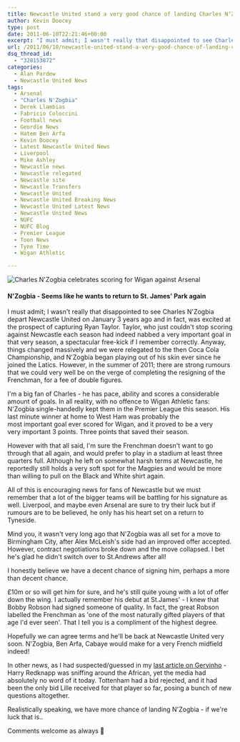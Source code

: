 ```yaml
---
title: Newcastle United stand a very good chance of landing Charles N’Zogbia
author: Kevin Doocey
type: post
date: 2011-06-10T22:21:46+00:00
excerpt: "I must admit; I wasn't really that disappointed to see Charles N'Zogbia depart Newcastle United on January 3 years ago and in fact, was excited.."
url: /2011/06/10/newcastle-united-stand-a-very-good-chance-of-landing-charles-nzogbia/
dsq_thread_id:
  - "328153872"
categories:
  - Alan Pardew
  - Newcastle United News
tags:
  - Arsenal
  - "Charles N'Zogbia"
  - Derek Llambias
  - Fabricio Coloccini
  - Football news
  - Geordie News
  - Hatem Ben Arfa
  - Kevin Doocey
  - Latest Newcastle United News
  - Liverpool
  - Mike Ashley
  - Newcastle news
  - Newcastle relegated
  - Newcastle site
  - Newcastle Transfers
  - Newcastle United
  - Newcastle United Breaking News
  - Newcastle United Latest News
  - Newcastle United News
  - NUFC
  - NUFC Blog
  - Premier League
  - Toon News
  - Tyne Time
  - Wigan Athletic

---
```

![Charles N'Zogbia celebrates scoring for Wigan against Arsenal](https://www.tynetime.com/wp-content/uploads/2011/06/Charles-NZogbia.jpg "Charles-NZogbia")

#### N'Zogbia - Seems like he wants to return to St. James' Park again

I must admit; I wasn't really that disappointed to see Charles N'Zogbia depart Newcastle United on January 3 years ago and in fact, was excited at the prospect of capturing Ryan Taylor. Taylor, who just couldn't stop scoring against Newcastle each season had indeed nabbed a very important goal in that very season, a spectacular free-kick if I remember correctly. Anyway, things changed massively  and we were relegated to the then Coca Cola Championship, and N'Zogbia began playing out of his skin ever since he joined the Latics. However, in the summer of 2011; there are strong rumours that we could very well be on the verge of completing the resigning of the Frenchman, for a fee of double figures.

I'm a big fan of Charles - he has pace, ability and scores a considerable amount of goals. In all reality, with no offence to Wigan Athletic fans: N'Zogbia single-handedly kept them in the Premier League this season. His last minute winner at home to West Ham was probably the most important goal ever scored for Wigan, and it proved to be a very very important 3 points. Three points that saved their season.

However with that all said, I'm sure the Frenchman doesn't want to go through that all again, and would prefer to play in a stadium at least three quarters full. Although he left on somewhat harsh terms at Newcastle, he reportedly still holds a very soft spot for the Magpies and would be more than willing to pull on the Black and White shirt again.

All of this is encouraging news for fans of Newcastle but we must remember that a lot of the bigger teams will be battling for his signature as well. Liverpool, and maybe even Arsenal are sure to try their luck but if rumours are to be believed, he only has his heart set on a return to Tyneside.

Mind you, it wasn't very long ago that N'Zogbia was all set for a move to Birmingham City, after Alex McLeish's side had an improved offer accepted. However, contract negotiations broke down and the move collapsed. I bet he's glad he didn't switch over to St.Andrews after all!

I honestly believe we have a decent chance of signing him, perhaps a more than decent chance.

£10m or so will get him for sure, and he's still quite young with a lot of offer down the wing. I actually remember his debut at St.James' - I knew that Bobby Robson had signed someone of quality. In fact, the great Robson labelled the Frenchman as 'one of the most naturally gifted players of that age I'd ever seen'. That I tell you is a compliment of the highest degree.

Hopefully we can agree terms and he'll be back at Newcastle United very soon. N'Zogbia, Ben Arfa, Cabaye would make for a very French midfield indeed!

In other news, as I had suspected/guessed in my [last article on Gervinho][1] - Harry Redknapp was sniffing around the African, yet the media had absolutely no word of it today. Tottenham had a bid rejected, and it had been the only bid Lille received for that player so far, posing a bunch of new questions altogether.

Realistically speaking, we have more chance of landing N'Zogbia - if we're luck that is..

Comments welcome as always 🙂

 [1]: https://www.tynetime.com/2011/06/09/newcastle-united-set-for-most-exciting-summer-transfer-window-in-years/
